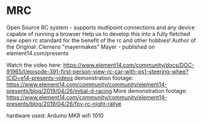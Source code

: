 # MRC
Open Source RC system - supports mutlipoint connections and any device capable of running a browser
Help us to develop this into a fully fletched new open rc standard for the benefit of the rc and other hobbies!
Author of the Original: Clemens "mayermakes" Mayer - published on element14.com/presents

Watch the video here: https://www.element14.com/community/docs/DOC-91965/l/episode-391-first-person-view-rc-car-with-ps1-steering-whee?ICID=e14-presents-videos
demonstration footage: https://www.element14.com/community/community/element14-presents/blog/2019/04/26/initial-d-racing
More demonstration footage: https://www.element14.com/community/community/element14-presents/blog/2019/04/26/fpv-rc-night-rallye

hardware used: Arduino MKR wifi 1010
